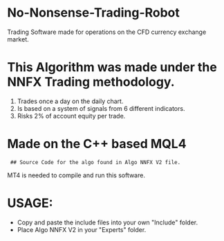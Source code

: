 
# No-Nonsense-Trading-Robot
Trading Software made for operations on the CFD currency exchange market.


# This Algorithm was made under the NNFX Trading methodology.
  

 1. Trades once a day on the daily chart.
 2. Is based on a system of signals from 6 different indicators.
 3. Risks 2% of account equity per trade.


# Made on the C++ based MQL4
	 
	 ## Source Code for the algo found in Algo NNFX V2 file.
MT4 is needed to compile and run this software.

# USAGE: 
	

 - Copy and paste the include files into your own "Include" folder.
 - Place Algo NNFX V2 in your "Experts" folder.
